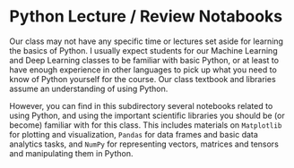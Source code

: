 # Python Lecture / Review Notabooks

Our class may not have any specific time or lectures set aside for learning
the basics of Python.  I usually expect students for our Machine Learning
and Deep Learning classes to be familiar with basic Python, or at least to
have enough experience in other languages to pick up what you need to
know of Python yourself for the course.  Our class textbook and libraries
assume an understanding of using Python.

However, you can find in this subdirectory several notebooks related to
using Python, and using the important scientific libraries you should
be (or become) familiar with for this class.  This includes materials
on `Matplotlib` for plotting and visualization, `Pandas` for data
frames and basic data analytics tasks, and `NumPy` for representing
vectors, matrices and tensors and manipulating them in Python.
